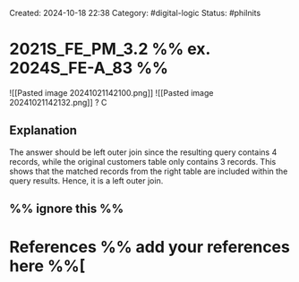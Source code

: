 Created: 2024-10-18 22:38
Category: #digital-logic 
Status: #philnits



# 2021S_FE_PM_3.2 %% ex. 2024S_FE-A_83 %%
![[Pasted image 20241021142100.png]]
![[Pasted image 20241021142132.png]]
? 
C
## Explanation

The answer should be left outer join since the resulting query contains 4 records, while the original customers table only contains 3 records. This shows that the matched records from the right table are included within the query results. Hence, it is a left outer join.




%% ignore this %%
---









# References %% add your references here %%[
